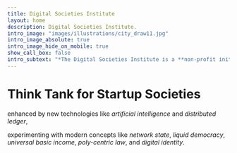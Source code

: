 ```yaml
---
title: Digital Societies Institute
layout: home
description: Digital Societies Institute.
intro_image: "images/illustrations/city_draw11.jpg"
intro_image_absolute: true
intro_image_hide_on_mobile: true
show_call_box: false
intro_subtext: "*The Digital Societies Institute is a **non-profit initiative**, focused on how _technology_ can improve _social interactions_ and develop new digital societies that are _inclusive_, _equitable_, and _sustainable_"
---
```


# Think Tank for Startup Societies

enhanced by new technologies like _artificial intelligence_ and _distributed ledger_,

experimenting with modern concepts like _network state_, _liquid democracy_, _universal basic income_, _poly-centric law_, and _digital identity_.